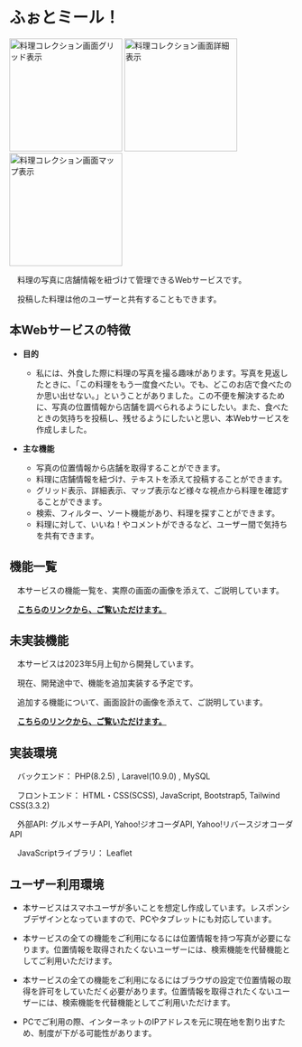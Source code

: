 # ふぉとミール！
  
  <kbd><img width="200" alt="料理コレクション画面グリッド表示" src="https://github.com/yuu2023/PhotoMeal/assets/131323286/9ac0baeb-05d0-48e4-b008-475180fdaefb"></kbd>
  <kbd><img width="200" alt="料理コレクション画面詳細表示" src="https://github.com/yuu2023/PhotoMeal/assets/131323286/1eb9c9dc-ead8-41d4-8a36-522c067cbd9d"></kbd>
  <kbd><img width="200" alt="料理コレクション画面マップ表示" src="https://github.com/yuu2023/PhotoMeal/assets/131323286/3e8040cc-ec59-450b-963e-80766081dac0"></kbd>
     
　料理の写真に店舗情報を紐づけて管理できるWebサービスです。

　投稿した料理は他のユーザーと共有することもできます。

## 本Webサービスの特徴

- **目的**

    - 私には、外食した際に料理の写真を撮る趣味があります。写真を見返したときに、「この料理をもう一度食べたい。でも、どこのお店で食べたのか思い出せない。」ということがありました。この不便を解決するために、写真の位置情報から店舗を調べられるようにしたい。また、食べたときの気持ちを投稿し、残せるようにしたいと思い、本Webサービスを作成しました。

- **主な機能**

    - 写真の位置情報から店舗を取得することができます。
    - 料理に店舗情報を紐づけ、テキストを添えて投稿することができます。
    - グリッド表示、詳細表示、マップ表示など様々な視点から料理を確認することができます。
    - 検索、フィルター、ソート機能があり、料理を探すことができます。
    - 料理に対して、いいね！やコメントができるなど、ユーザー間で気持ちを共有できます。

## 機能一覧

　本サービスの機能一覧を、実際の画面の画像を添えて、ご説明しています。
 
　**[こちらのリンクから、ご覧いただけます。](/doc/機能一覧.md)**


## 未実装機能

　本サービスは2023年5月上旬から開発しています。
 
　現在、開発途中で、機能を追加実装する予定です。 
 
　追加する機能について、画面設計の画像を添えて、ご説明しています。
 
　**[こちらのリンクから、ご覧いただけます。](/doc/未実装機能.md)**

## 実装環境

　バックエンド： PHP(8.2.5) , Laravel(10.9.0) , MySQL

　フロントエンド： HTML・CSS(SCSS), JavaScript, Bootstrap5, Tailwind CSS(3.3.2)
 
　外部API: グルメサーチAPI, Yahoo!ジオコーダAPI, Yahoo!リバースジオコーダAPI
 
　JavaScriptライブラリ： Leaflet
 
## ユーザー利用環境

   - 本サービスはスマホユーザが多いことを想定し作成しています。レスポンシブデザインとなっていますので、PCやタブレットにも対応しています。

   - 本サービスの全ての機能をご利用になるには位置情報を持つ写真が必要になります。位置情報を取得されたくないユーザーには、検索機能を代替機能としてご利用いただけます。

   - 本サービスの全ての機能をご利用になるにはブラウザの設定で位置情報の取得を許可をしていただく必要があります。位置情報を取得されたくないユーザーには、検索機能を代替機能としてご利用いただけます。

   - PCでご利用の際、インターネットのIPアドレスを元に現在地を割り出すため、制度が下がる可能性があります。
